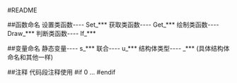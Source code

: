#README

##函数命名
设置类函数----  Set_***
获取类函数----  Get_***
绘制类函数----  Draw_***
判断类函数----  If_***

##变量命名
静态变量----    s_***
联合----        u_***
结构体类型----  _*** (具体结构体命名和其他一样)

##注释
代码段注释使用
	#if 0
		...
	#endif